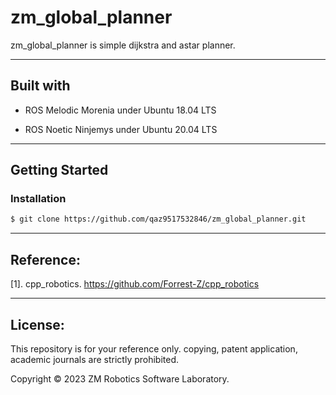 # zm_global_planner
zm_global_planner is simple dijkstra and astar planner.


------

## Built with

- ROS Melodic Morenia under Ubuntu 18.04 LTS

- ROS Noetic Ninjemys under Ubuntu 20.04 LTS

------

## Getting Started

### Installation

``` bash
$ git clone https://github.com/qaz9517532846/zm_global_planner.git
```

------

## Reference:

[1]. cpp_robotics. https://github.com/Forrest-Z/cpp_robotics

------

## License:

This repository is for your reference only. copying, patent application, academic journals are strictly prohibited.

Copyright © 2023 ZM Robotics Software Laboratory.
